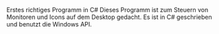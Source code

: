 ﻿Erstes richtiges Programm in C#
Dieses Programm ist zum Steuern von Monitoren und Icons auf dem Desktop gedacht. Es ist in C# geschrieben und benutzt die Windows API.

